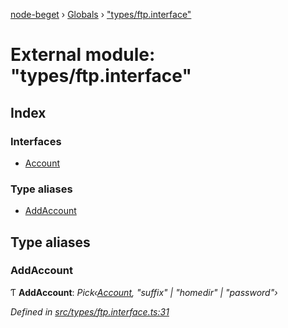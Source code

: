[node-beget](../README.md) › [Globals](../globals.md) › ["types/ftp.interface"](_types_ftp_interface_.md)

# External module: "types/ftp.interface"

## Index

### Interfaces

* [Account](../interfaces/_types_ftp_interface_.account.md)

### Type aliases

* [AddAccount](_types_ftp_interface_.md#addaccount)

## Type aliases

###  AddAccount

Ƭ **AddAccount**: *Pick‹[Account](../interfaces/_types_ftp_interface_.account.md), "suffix" | "homedir" | "password"›*

*Defined in [src/types/ftp.interface.ts:31](https://github.com/olehcambel/node-beget/blob/9994d31/src/types/ftp.interface.ts#L31)*
